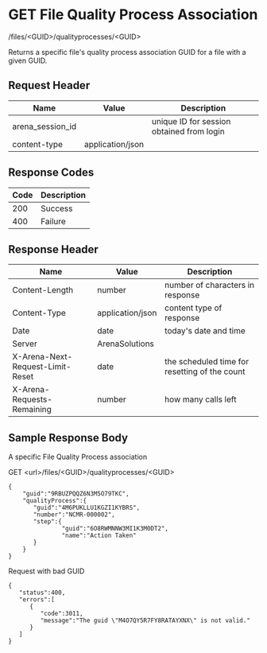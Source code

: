 # GET File Quality Process Association


/files/&lt;GUID&gt;/qualityprocesses/&lt;GUID&gt;

Returns a  specific file's quality process association GUID  for a file with a given GUID. 

## Request Header

| Name<br> | Value<br> | Description<br> |
|  --- |  --- |  --- | 
| arena_session_id<br> |   | unique ID for session obtained from login<br> |
| content\-type<br> | application/json<br> |   |

## Response Codes

| Code<br> | Description<br> |
|  --- |  --- | 
| 200<br> | Success<br> |
| 400<br> | Failure<br> |

## Response Header

| Name<br> | Value<br> | Description<br> |
|  --- |  --- |  --- | 
| Content\-Length<br> | number<br> | number of characters in response<br> |
| Content\-Type<br> | application/json<br> | content type of response<br> |
| Date<br> | date<br> | today's date and time<br> |
| Server<br> | ArenaSolutions<br> |   |
| X\-Arena\-Next\-Request\-Limit\-Reset<br> | date<br> | the scheduled time for resetting of the count<br> |
| X\-Arena\-Requests\-Remaining<br> | number<br> | how many calls left<br> |

## Sample Response Body
A specific File Quality Process association



GET &lt;url&gt;/files/&lt;GUID&gt;/qualityprocesses/&lt;GUID&gt;

```
{  
    "guid":"9RBUZPQQZ6N3M5O79TKC",
    "qualityProcess":{  
       "guid":"4M6PUKLLU1KGZI1KYBRS",
       "number":"NCMR-000002",
       "step":{  
               "guid":"6O8RWMNNW3MI1K3M0DT2",
               "name":"Action Taken"
       }
    }
}
```
Request with bad GUID

```
{  
   "status":400,
   "errors":[  
      {  
         "code":3011,
         "message":"The guid \"M4O7QY5R7FY8RATAYXNX\" is not valid."
      }
   ]
}
```
